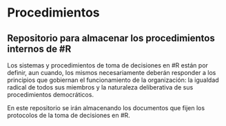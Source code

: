 # Procedimientos
## Repositorio para almacenar los procedimientos internos de #R

Los sistemas y procedimientos de toma de decisiones en #R están por definir, aun cuando, los mismos necesariamente deberán responder a los principios que gobiernan el funcionamiento de la organización: la igualdad radical de todos sus miembros y la naturaleza deliberativa de sus procedimientos democráticos.

En este repositorio se irán almacenando los documentos que fijen los protocolos de la toma de decisiones en #R.
